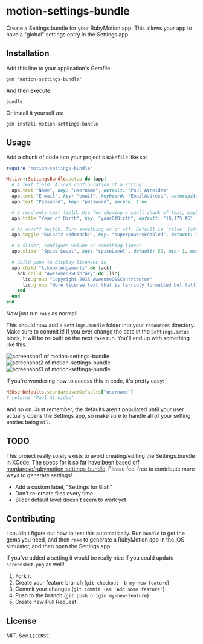 # motion-settings-bundle

Create a Settings.bundle for your RubyMotion app. This allows your app to have a "global" settings entry in the Settings app.

## Installation

Add this line to your application's Gemfile:

    gem 'motion-settings-bundle'

And then execute:

    bundle

Or install it yourself as:

    gem install motion-settings-bundle

## Usage

Add a chunk of code into your project's `Rakefile` like so:

``` ruby
require 'motion-settings-bundle'

Motion::SettingsBundle.setup do |app|
  # A text field. Allows configuration of a string.
  app.text "Name", key: "username", default: "Paul Atreides"
  app.text "E-mail", key: "email", keyboard: "EmailAddress", autocapitalization: "None"
  app.text "Password", key: "password", secure: true

  # A read-only text field. Use for showing a small chunk of text, maybe a version number
  app.title "Year of Birth", key: "yearOfBirth", default: "10,175 AG"

  # An on/off switch. Turn something on or off. Default is `false` (off).
  app.toggle "Kwisatz Haderach?", key: "superpowersEnabled", default: true

  # A slider, configure volume or something linear
  app.slider "Spice Level", key: "spiceLevel", default: 50, min: 1, max: 100

  # Child pane to display licenses in
  app.child "Acknowledgements" do |ack|
    ack.child "AwesomeOSSLibrary" do |lic|
      lic.group "Copyright 2013 AwesomeOSSContributor"
      lic.group "More license text that is terribly formatted but fulfills legal requirements"
    end
  end
end
```

Now just run `rake` as normal!

This should now add a `Settings.bundle` folder into your `resources` directory. Make sure to commit it! If you ever change the data in the `Settings.setup` block, it will be re-built on the next `rake` run. You'll end up with something like this:

![screenshot1 of motion-settings-bundle](https://raw.github.com/qrush/motion-settings-bundle/master/screenshot1.png)
![screenshot2 of motion-settings-bundle](https://raw.github.com/qrush/motion-settings-bundle/master/screenshot2.png)
![screenshot3 of motion-settings-bundle](https://raw.github.com/qrush/motion-settings-bundle/master/screenshot3.png)

If you're wondering how to access this in code, it's pretty easy:

``` ruby
NSUserDefaults.standardUserDefaults["username"]
# returns "Paul Atreides"
```

And so on. Just remember, the defaults aren't populated until your user actually opens the Settings app, so make sure to handle all of your setting entries being `nil`.

## TODO

This project really solely exists to avoid creating/editing the Settings.bundle in XCode. The specs for it so far have been based off [mordaroso/rubymotion-settings-bundle](https://github/mordaroso/rubymotion-settings-bundle). Please feel free to contribute more ways to generate settings!

* Add a custom label, "Settings for Blah"
* Don't re-create files every time
* Slider default level doesn't seem to work yet

## Contributing

I couldn't figure out how to test this automatically. Run `bundle` to get the gems you need, and then `rake` to generate a RubyMotion app in the iOS simulator, and then open the Settings app.

If you've added a setting it would be really nice if you could update `screenshot.png` as well!

1. Fork it
2. Create your feature branch (`git checkout -b my-new-feature`)
3. Commit your changes (`git commit -am 'Add some feature'`)
4. Push to the branch (`git push origin my-new-feature`)
5. Create new Pull Request

## License

MIT. See `LICENSE`.
